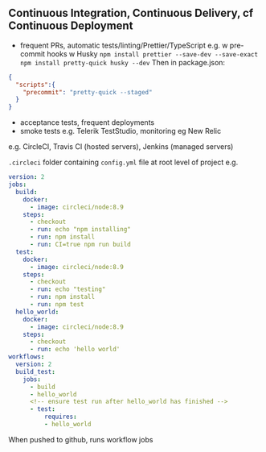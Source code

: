 ## Continuous Integration, Continuous Delivery, cf Continuous Deployment
- frequent PRs, automatic tests/linting/Prettier/TypeScript
e.g. w pre-commit hooks w Husky
`npm install prettier --save-dev --save-exact`
`npm install pretty-quick husky --dev`
Then in package.json:
```json
{
  "scripts":{
    "precommit": "pretty-quick --staged"
  }
}
```
- acceptance tests, frequent deployments
- smoke tests e.g. Telerik TestStudio, monitoring eg New Relic

e.g. CircleCI, Travis CI (hosted servers), Jenkins (managed servers)

`.circleci` folder containing `config.yml` file at root level of project
  e.g.
  ```yaml
  version: 2
  jobs:
    build:
      docker:
        - image: circleci/node:8.9
      steps:
        - checkout
        - run: echo "npm installing"
        - run: npm install
        - run: CI=true npm run build
    test:
      docker:
        - image: circleci/node:8.9
      steps:
        - checkout
        - run: echo "testing"
        - run: npm install
        - run: npm test
    hello_world:
      docker:
        - image: circleci/node:8.9
      steps:
        - checkout
        - run: echo 'hello world'
  workflows:
    version: 2
    build_test:
      jobs:
        - build
        - hello_world
        <!-- ensure test run after hello_world has finished -->
        - test:
            requires:
            - hello_world

```
When pushed to github, runs workflow jobs
